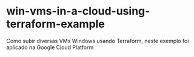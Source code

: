 # win-vms-in-a-cloud-using-terraform-example
Como subir diversas VMs Windows usando Terraform, neste exemplo foi aplicado na Google Cloud Platform
